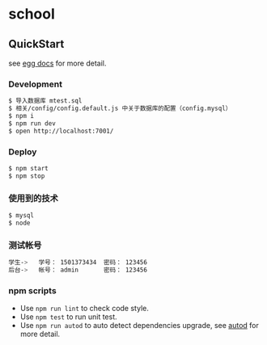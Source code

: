 # school



## QuickStart

<!-- add docs here for user -->

see [egg docs][egg] for more detail.

### Development

```bash
$ 导入数据库 mtest.sql
$ 相关/config/config.default.js 中关于数据库的配置（config.mysql）
$ npm i
$ npm run dev
$ open http://localhost:7001/
```

### Deploy

```bash
$ npm start
$ npm stop
```

### 使用到的技术
```bash
$ mysql
$ node 
```

### 测试帐号
```bash
学生->   学号： 1501373434  密码： 123456
后台->   帐号： admin       密码： 123456  
```

### npm scripts

- Use `npm run lint` to check code style.
- Use `npm test` to run unit test.
- Use `npm run autod` to auto detect dependencies upgrade, see [autod](https://www.npmjs.com/package/autod) for more detail.


[egg]: https://eggjs.org